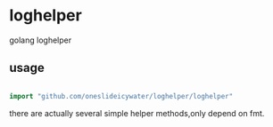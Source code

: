 # loghelper
golang loghelper


## usage
```go

import "github.com/oneslideicywater/loghelper/loghelper"
```

there are actually several simple helper methods,only depend on fmt.

```go


```
